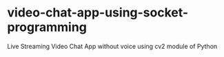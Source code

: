 # video-chat-app-using-socket-programming
 Live Streaming Video Chat App without voice using cv2 module of Python
